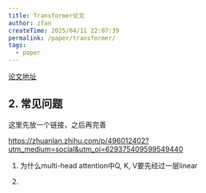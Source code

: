```yaml
---
title: Transformer论文
author: zfan
createTime: 2025/04/11 22:07:39
permalink: /paper/transformer/
tags:
  - paper
---
```


[论文地址](https://arxiv.org/pdf/1706.03762)

## 2. 常见问题

这里先放一个链接，之后再完善

https://zhuanlan.zhihu.com/p/496012402?utm_medium=social&utm_oi=629375409599549440

1. 为什么multi-head attention中Q, K, V要先经过一层linear

2.
